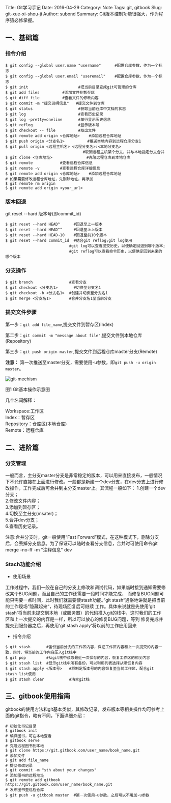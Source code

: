 Title: Git学习手记
Date: 2016-04-29
Category: Note
Tags: git, gitbook
Slug: git-xue-xi-shou-ji
Author: subond
Summary: Git版本控制功能很强大，作为程序猿必修掌握。

## 一、基础篇

### 指令介绍

```shell
$ git config --global user.name "username"   	#配置仓库参数，作为一个标志
$ git config --global user.email "useremail"	#配置仓库参数，作为一个标志
$ git init                      #把当前目录变成git可管理的仓库
$ git add files          #添加文件到暂存区
$ git diff file          #查看文件的修改内容
$ git commit -m "提交说明信息"   #提交文件到仓库
$ git status                    #获取当前仓库中文档的状态
$ git log                       #查看历史记录
$ git log -pretty=oneline       #单行显示历史信息
$ git reflog                    #显示版本号
$ git checkout -- file          #取出文件
$ git remote add origin <仓库地址>    #添加远程仓库地址
$ git push origin <分支名1>          #推送本地内容到远程仓库分支1
$ git pull origin <远程主机名> <远程分支名>:<本地分支名>
                                  #取回远程主机某个分支，并与本地指定分支合并
$ git clone <仓库地址>               #克隆远程仓库到本地仓库
$ git remote            #查看远程仓库信息
$ git remote -v         #查看远程仓库详细信息
$ git remote add origin <仓库地址>    #添加远程仓库地址
# 如果需要修改远程仓库地址，先删除地址，再添加
$ git remote rm origin
$ git remote add origin <your_url>
```

### 版本回退

git reset --hard 版本号(即commit_id)

```shell
$ git reset --hard HEAD^      #回退至上一版本
$ git reset --hard HEAD^^     #回退至上上版本
$ git reset --hard HEAD~10    #回退至前10个版本
$ git reset --hard commit_id  #结合git reflog;git log使用
                            #git log可以查看提交历史，以便确定回退到哪个版本;
                            #git reflog可以查看命令历史，以便确定回到未来的哪个版本
```

### 分支操作

```shell
$ git branch                #查看分支
$ git checkout <分支名1>       #切换至分支名1
$ git checkout -b <分支名1>  #创建并切换至分支名1
$ git merge <分支名1>        #合并分支名1至当前分支
```

### 提交文件步骤

第一步：`git add file_name`,提交文件到暂存区(Index)

第二步：`git commit -m "message about file"`,提交文件到本地仓库(Repository)

第三步：`git push origin master`,提交文件到远程仓库master分支(Remote)

**注意：** 第一次推送至master分支，需要使用-u参数，即`git push -u origin master`。

![git-mechism](http://on64c9tla.bkt.clouddn.com/20160429gitcaozuo.jpg)

图1 Git基本操作示意图

几个名词解释：

Workspace:工作区  
Index：暂存区  
Repository：仓库区(本地仓库)  
Remote：远程仓库  

## 二、进阶篇

### 分支管理

一般而言，主分支master分支是非常稳定的版本，可以用来直接发布，一般情况下不允许直接在上面进行修改。一般都是新建一个dev分支，在dev分支上进行修改操作，工作完成后可合并到主分支master上。其流程一般如下：
1.创建一个dev分支；  
2.修改文件内容；  
3.添加到暂存区；  
4.切换至主分支(msater)；   
5.合并dev分支；  
6.查看历史记录。  

注意:合并分支时，git一般使用“Fast Forward”模式，在这种模式下，删除分支后，会丢掉分支信息。为了保证可以随时查看分支信息，合并时可使用命令git merge -no-ff -m "注释信息" dev


### Stach功能介绍

+ 使用场景

工作过程中，我们一般在自己的分支上修改和调试代码，如果临时接到通知需要修改某个BUG问题，而且自己的工作还需要一段时间才能完成， 而修复BUG问题可能只需要一点时间，此时我们就需要使stash功能。”git stash“通俗地讲就是把当前的工作现场”隐藏起来“，待现场回复后可继续 工作。具体来说就是先使用’git stash'将当前未提交到本地（或服务器）的代码推入git的栈中，这时我们的工作区和上一次提交的内容是一样，所以可以放心的修复BUG问题，等到 修复完成并提交到服务器之后，再使用'git stash apply'将以前的工作应用回来

+ 指令介绍

```shell
$ git stash       #备份当前分支的工作区内容，保证工作区内容和上一次提交的内容一致，同时，将当前的工作内容压入git栈中
$ git pop         #从git栈中读取最近一次保存的内容，恢复工作区的相关内容
$ git stash list  #显示git栈中所有备份，可以利用列表选择从哪恢复内容
$ git stash apply <版本号>   #将制定版本号的内容恢复至当前工作区，配合git stash list使用
$ git stash clear           #清空git栈
```

## 三、gitbook使用指南

gitbook的使用方法和git基本类似，其修改记录，发布版本等相关操作均可参考上面的git指令，略有不同，下面详细介绍：

```shell
# 初始化书记目录
$ gitbook init
# 编译图书，可在本地查看
$ gitbook serve
# 克隆远程图书到本地
$ git clone https://git.gitbook.com/user_name/book_name.git
# 添加文件
$ git add file_name
# 提交修改记录
$ git commit -m "sth about your changes"
# 添加图书的远程地址
$ git remote add gitbook https://git.gitbook.com/user_name/book_name.git
# 发布图书至远程仓库
$ git push -u gitbook master  #第一次使用-u参数，之后可以不用加-u参数
```
